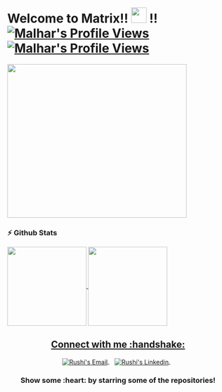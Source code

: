 <!--Header-->
<h1>Welcome to Matrix!! <img src="https://i.gifer.com/origin/0c/0c71e4577721c09ecca15af4f273e4d0_w200.gif" width="35px" height="35px" > !!
<a href="#">
  <img alt="Malhar's Profile Views" src="https://komarev.com/ghpvc/?username=RushiChandalia&color=blue" />
</a>
<a href="https://github.com/Malhar99?tab=followers">
  <img alt="Malhar's Profile Views" src="https://img.shields.io/github/followers/Malhar99.svg?style=flat&label=Follow" />
</a>
</h1>

<!--Mid GIF-->
</hr>
<img align="center" src="https://github.com/Malhar99/blob/master/imgs/giphy.gif"  width= "90%" height = "350px"/>
</hr>
</br>

### :zap: Github Stats

<p align="left">
<a href="https://github.com/Malhar99">
  <img align="center" height="180px" src="https://github-readme-stats.anuraghazra1.vercel.app/api?username=malhar99&layout=compact&show_icons=true&theme=tokyonight&line_height=27&title_color=FFFFFF"
</a>
<a href="https://github.com/Malhar99">
  <img align="center" height="180px" src="https://github-readme-stats.vercel.app/api/top-langs/?username=malhar99&layout=compact&&show_icons=true&theme=tokyonight&line_height=27&title_color=FFFFFF"
</a>
</p>


<!--Social-->
<p align="center">
  <h2 align="center"> Connect with me :handshake:</h2>
</p>
<p align="center">
<a href="mailto:malhartrivedi99@gmail.com" target="_blank">
  <img align="center" alt="Rushi's Email" src="https://img.icons8.com/fluent/48/000000/gmail--v2.png"/>
</a>&nbsp&nbsp
<a href="https://www.linkedin.com/in/malhar-trivedi/" target="_blank">
  <img align="center" alt="Rushi's Linkedin" src="https://img.icons8.com/fluent/48/000000/linkedin.png"/>
</a>&nbsp&nbsp
 
<h3 align="center">Show some :heart: by starring some of the repositories!</h3>

<!--OLD-->
<!--<h3 align="center">Show some <img src="https://media.giphy.com/media/l0K4kWJir91VEoa1W/giphy.gif" width="75px" > by starring some of the repositories!</h3>-->
<!--<img src="https://github-readme-quotes.herokuapp.com/quote?theme=tokyonight" /> -->
